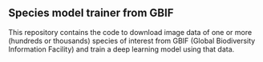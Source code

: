 ## Species model trainer from GBIF 

This repository contains the code to download image data of one or more (hundreds or thousands) species of interest from GBIF (Global Biodiversity Information Facility) and train a deep learning model using that data.